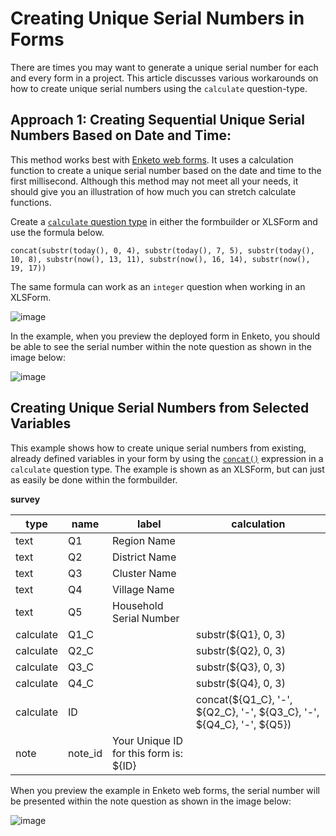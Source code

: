 # Creating Unique Serial Numbers in Forms

There are times you may want to generate a unique serial number for each and every form in a project. This article discusses various workarounds on how to create unique serial numbers using the `calculate` question-type.

## Approach 1: Creating Sequential Unique Serial Numbers Based on Date and Time:

This method works best with [Enketo web forms](data_through_webforms.md). It uses a calculation function to create a unique serial number based on the date and time to the first millisecond. Although this method may not meet all your needs, it should give you an illustration of how much you can stretch calculate functions.

Create a <a class="reference" href="calculate_questions.html"><code>calculate</code> question type</a> in either the formbuilder or XLSForm and use the formula below.

```
concat(substr(today(), 0, 4), substr(today(), 7, 5), substr(today(), 10, 8), substr(now(), 13, 11), substr(now(), 16, 14), substr(now(), 19, 17))
```

<p class="note">The same formula can work as an <code>integer</code> question when working in an XLSForm.</p>

![image](/images/unique_serial_numbers/calculate_example.png)

In the example, when you preview the deployed form in Enketo, you should be able to see the serial number within the note question as shown in the image below:

![image](/images/unique_serial_numbers/preview_form.png)

## Creating Unique Serial Numbers from Selected Variables

This example shows how to create unique serial numbers from existing, already defined variables in your form by using the [`concat()`](https://docs.getodk.org/form-operators-functions/#concat) expression in a `calculate` question type. The example is shown as an XLSForm, but can just as easily be done within the formbuilder.

__survey__

| type      | name    | label                                  | calculation                                                           |
| ---       | ---     | ---                                    | ---                                                                   |
| text      | Q1      | Region Name                            |                                                                       |
| text      | Q2      | District Name                          |                                                                       |
| text      | Q3      | Cluster Name                           |                                                                       |
| text      | Q4      | Village Name                           |                                                                       |
| text      | Q5      | Household Serial Number                |                                                                       |
| calculate | Q1_C    |                                        | substr(${Q1}, 0, 3)                                                   |
| calculate | Q2_C    |                                        | substr(${Q2}, 0, 3)                                                   |
| calculate | Q3_C    |                                        | substr(${Q3}, 0, 3)                                                   |
| calculate | Q4_C    |                                        | substr(${Q4}, 0, 3)                                                   |
| calculate | ID      |                                        | concat(${Q1_C}, '-', ${Q2_C}, '-', ${Q3_C}, '-', ${Q4_C}, '-', ${Q5}) |
| note      | note_id | Your Unique ID for this form is: ${ID} |                                                                       |

When you preview the example in Enketo web forms, the serial number will be presented within the note question as shown in the image below:

![image](/images/unique_serial_numbers/preview_uniqueid.png)
